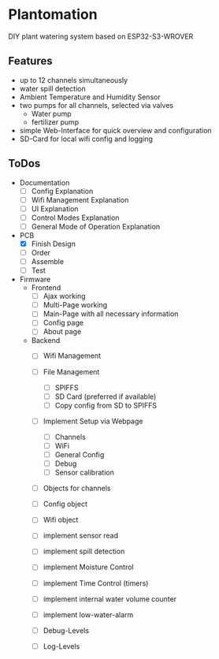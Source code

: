 # Plantomation

DIY plant watering system based on ESP32-S3-WROVER

## Features

- up to 12 channels simultaneously
- water spill detection
- Ambient Temperature and Humidity Sensor
- two pumps for all channels, selected via valves
  - Water pump
  - fertilizer pump
- simple Web-Interface for quick overview and configuration
- SD-Card for local wifi config and logging

## ToDos

- Documentation
  - [ ] Config Explanation
  - [ ] Wifi Management Explanation
  - [ ] UI Explanation
  - [ ] Control Modes Explanation
  - [ ] General Mode of Operation Explanation
- PCB
  - [x] Finish Design
  - [ ] Order
  - [ ] Assemble
  - [ ] Test
- Firmware
  - Frontend
    - [ ] Ajax working
    - [ ] Multi-Page working
    - [ ] Main-Page with all necessary information
    - [ ] Config page
    - [ ] About page
  - Backend
    - [ ] Wifi Management
    - [ ] File Management
      - [ ] SPIFFS
      - [ ] SD Card (preferred if available)
      - [ ] Copy config from SD to SPIFFS
    - [ ] Implement Setup via Webpage
      - [ ] Channels
      - [ ] WiFi
      - [ ] General Config
      - [ ] Debug
      - [ ] Sensor calibration
    - [ ] Objects for channels
    - [ ] Config object
    - [ ] Wifi object
    - [ ] implement sensor read
    - [ ] implement spill detection
    - [ ] implement Moisture Control
    - [ ] implement Time Control (timers)
    - [ ] implement internal water volume counter
    - [ ] implement low-water-alarm
    - [ ] Debug-Levels
    - [ ] Log-Levels


